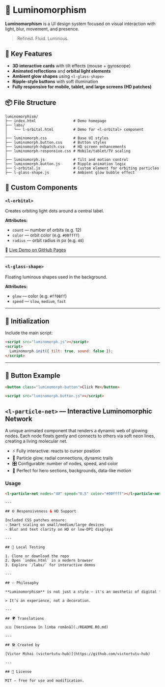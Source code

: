 # 🌟 Luminomorphism

**Luminomorphism** is a UI design system focused on visual interaction with light, blur, movement, and presence.

> Refined. Fluid. Luminous.

## 🔮 Key Features

- **3D interactive cards** with tilt effects (mouse + gyroscope)
- **Animated reflections** and **orbital light elements**
- **Ambient glow shapes** using `<l-glass-shape>`
- **Ripple-style buttons** with soft illumination
- **Fully responsive for mobile, tablet, and large screens (HD patches)**

## 📦 File Structure

```
luminomorphism/
├── index.html                 # Demo homepage
├── labs/
│   └── l-orbital.html         # Demo for <l-orbital> component
│
├── luminomorph.css            # Base UI styles
├── luminomorph.button.css     # Button styles
├── luminomorph-hdpatch.css    # HD screen enhancements
├── luminomorph-responsive.css # Mobile/tablet/TV scaling
│
├── luminomorph.js             # Tilt and motion control
├── luminomorph.button.js      # Ripple animation logic
├── l-orbital.js               # Custom element for orbiting particles
├── l-glass-shape.js           # Ambient glow bubble effect
```

## 🧪 Custom Components

### `<l-orbital>`
Creates orbiting light dots around a central label.

**Attributes:**
- `count` — number of orbits (e.g. 12)
- `color` — orbit color (e.g. `#00ffff`)
- `radius` — orbit radius in px (e.g. `40`)

🔗 [Live Demo on GitHub Pages](https://victortutu-hub.github.io/luminomorphism/labs/l-orbital.html)

---

### `<l-glass-shape>`
Floating luminous shapes used in the background.

**Attributes:**
- `glow` — color (e.g. `#ff00ff`)
- `speed` — `slow`, `medium`, `fast`

---

## 🧠 Initialization

Include the main script:

```html
<script src="luminomorph.js"></script>
<script>
  Luminomorph.init({ tilt: true, sound: false });
</script>
```

---

## 🧰 Button Example

```html
<button class="luminomorph-button">Click Me</button>
```

```html
<script src="luminomorph.button.js"></script>
```

## `<l-particle-net>` — Interactive Luminomorphic Network

A unique animated component that renders a dynamic web of glowing nodes. Each node floats gently and connects to others via soft neon lines, creating a living molecular net.

- ⚡ Fully interactive: reacts to cursor position
- 🌌 Particle glow, radial connections, dynamic trails
- 🎛️ Configurable: number of nodes, speed, and color
- 🧠 Perfect for hero sections, backgrounds, data-like motion

### Usage

```html
<l-particle-net nodes="40" speed="0.5" color="#00ffff"></l-particle-net>

---

## 🌐 Responsiveness & HD Support

Included CSS patches ensure:
- Smart scaling on small/medium/large devices
- Blur and text clarity on HD or low-DPI displays

---

## 🧪 Local Testing

1. Clone or download the repo
2. Open `index.html` in a modern browser
3. Explore `/labs/` for interactive demos

---

## 💡 Philosophy

**Luminomorphism** is not just a style — it's an aesthetic of digital fluidity and presence, reacting to movement and light.

> It’s an experience, not a decoration.

---

## 🌍 Translations

🇷🇴 [Versiunea în limba română](./README.RO.md)

---

## 🛠 Created by

[Victor Mihai (victortutu-hub)](https://github.com/victortutu-hub)

---

## 📄 License

MIT — free for use and modification.

